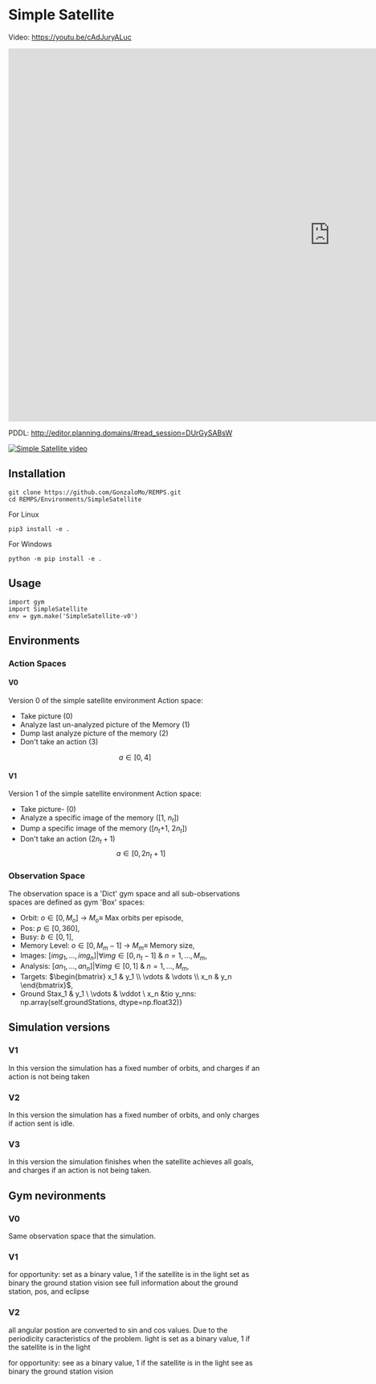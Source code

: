# Simple Satellite

Video: https://youtu.be/cAdJuryALuc
<iframe width="1280" height="742" src="https://www.youtube.com/embed/cAdJuryALuc" title="YouTube video player" frameborder="0" allow="accelerometer; autoplay; clipboard-write; encrypted-media; gyroscope; picture-in-picture" allowfullscreen></iframe>



PDDL: http://editor.planning.domains/#read_session=DUrGySABsW

[![Simple Satellite video](http://img.youtube.com/vi/cAdJuryALuc/0.jpg)](http://www.youtube.com/watch?v=cAdJuryALuc)


## Installation 
```
git clone https://github.com/GonzaloMo/REMPS.git 
cd REMPS/Environments/SimpleSatellite
```
For Linux

```
pip3 install -e .
```

For Windows

```
python -m pip install -e .
```
## Usage
```
import gym
import SimpleSatellite
env = gym.make('SimpleSatellite-v0')
```

## Environments
### Action Spaces
#### V0
Version 0 of the simple satellite environment Action space:
- Take picture (0)
- Analyze last un-analyzed picture of the Memory (1)
- Dump last analyze picture of the memory (2)
- Don't take an action (3)

$$
a \in [0,4]
$$

#### V1
Version 1 of the simple satellite environment Action space:
- Take picture- (0)
- Analyze a specific image of the memory ([1, $n_t$])
- Dump a specific image of the memory ([$n_t$+1, $2n_t$])
- Don't take an action ($2n_t+1$)
$$
a \in [0,2n_t+1]
$$

### Observation Space
The observation space is a 'Dict' gym space and all sub-observations spaces are defined as gym 'Box' spaces:
- Orbit: $o \in[0, M_o]$ -> $M_o\equiv$ Max orbits per episode, 
- Pos: $p \in[0,360]$,
- Busy: $b \in[0, 1]$,
- Memory Level: $o \in[0, M_m-1]$ -> $M_m\equiv$ Memory size, 
- Images: $[img_1,...,img_n]| \forall img \in [0,n_t-1]$ \& $n = 1,...,M_m$,
- Analysis: $[an_1,...,an_n]| \forall img \in [0,1]$ \& $n = 1,...,M_m$,
- Targets: $\begin{bmatrix}
    x_1 & y_1 \\
    \vdots & \vdots \\
    x_n & y_n
\end{bmatrix}$,
- Ground Stax_1 & y_1 \\
\vdots & \vddot \\
x_n &tio y_nns: np.array(self.groundStations, dtype=np.float32)}



## Simulation versions
### V1
In this version the simulation has a fixed number of orbits, and charges if an action is not being taken

### V2
In this version the simulation has a fixed number of orbits, and only charges if action sent is idle.

### V3
In this version the simulation finishes when the satellite achieves all goals, and charges if an action is not being taken.


## Gym nevironments
### V0
Same observation space that the simulation.

### V1

for opportunity:
set as a binary value, 1 if the satellite is in the light
set as binary the ground station vision
see full information about the ground station, pos, and eclipse

### V2
all angular postion are converted to sin and cos values. Due to the periodicity caracteristics of the problem.
light is set as a binary value, 1 if the satellite is in the light 

for opportunity:
see as a binary value, 1 if the satellite is in the light
see as binary the ground station vision

